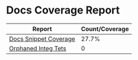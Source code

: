 # Docs Coverage Report

| Report | Count/Coverage |
| -- | -- |
| [Docs Snippet Coverage](docs-pages.md) | 27.7% |
| [Orphaned Integ Tets](orphans-report.md) | 0 |
